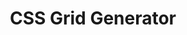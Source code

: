 ---
title: 'CSS Grid Generator'
description: 'Layoutit grid is a CSS Grid layout generator. Quickly draw down web pages layouts with our clean editor, and get HTML and CSS code to quickstart your next project.'
link: 'https://grid.layoutit.com/'
imageURL: 'https://res.cloudinary.com/dc6mrv5cb/image/upload/v1718795861/personal-resources/css/grid.layoutit.com__btifvh_hoeiri.webp'
---